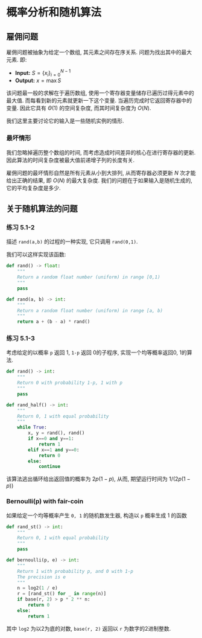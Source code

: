 # 概率分析和随机算法

## 雇佣问题

雇佣问题被抽象为给定一个数组, 其元素之间存在序关系. 问题为找出其中的最大元素. 即:

-  **Input:** $S= \{x_i\}_{i=0}^{N-1}$
-  **Output:** $x = \max S$

该问题最一般的求解在于遍历数组, 使用一个寄存器变量储存已遍历过得元素中的最大值. 而每看到新的元素就更新一下这个变量. 当遍历完成时它返回寄存器中的变量. 因此它具有 $\Theta(1)$ 的空间复杂度, 而其时间复杂度为 $O(N)$.

我们这里主要讨论它的输入是一些随机实例的情形. 


### 最坏情形

我们忽略掉遍历整个数组的时间, 而考虑造成时间差异的核心在进行寄存器的更新. 因此算法的时间复杂度被最大值前递增子列的长度有关.

雇佣问题的最坏情形自然是所有元素从小到大排列, 从而寄存器必须更新 $N$ 次才能给出正确的结果, 即 $O(N)$ 的最大复杂度. 我们的问题在于如果输入是随机生成的, 它的平均复杂度是多少. 

## 关于随机算法的问题

### 练习 5.1-2

描述 `rand(a,b)` 的过程的一种实现, 它只调用 `rand(0,1)`.

我们可以这样实现该函数:

```python
def rand() -> float:
    """
    Return a random float number (uniform) in range [0,1)
    """
    pass

def rand(a, b) -> int:
    """
    Return a random float number (uniform) in range [a, b)
    """
    return a + (b - a) * rand()
```

### 练习 5.1-3

考虑给定的以概率 `p` 返回 1, `1-p` 返回 0的子程序, 实现一个均等概率返回0, 1的算法.

```python
def rand() -> int:
    """
    Return 0 with probability 1-p, 1 with p
    """
    pass

def rand_half() -> int:
    """
    Return 0, 1 with equal probability
    """
    while True:
        x, y = rand(), rand()
        if x==0 and y==1:
            return 1
        elif x==1 and y==0:
            return 0
        else:
            continue
```

该算法逃出循环给出返回值的概率为 $2p(1-p)$, 从而, 期望运行时间为 $1/(2p(1-p))$

### Bernoulli(p) with fair-coin

如果给定一个均等概率产生 `0, 1` 的随机数发生器, 构造以 `p` 概率生成 1 的函数

```python
def rand_st() -> int:
    """
    Return 0, 1 with equal probability
    """
    pass

def bernoulli(p, e) -> int:
    """
    Return 1 with probability p, and 0 with 1-p
    The precision is e
    """
    n = log2(1 / e)
    r = [rand_st() for _ in range(n)]
    if base(r, 2) > p * 2 ** n:
        return 0
    else:
        return 1
```

其中 `log2` 为以2为底的对数, `base(r, 2)` 返回以 `r` 为数字的2进制整数. 

